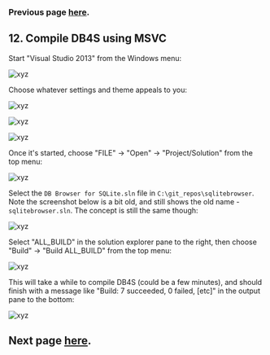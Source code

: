 ### Previous page [here](https://github.com/sqlitebrowser/sqlitebrowser/wiki/Win64-setup-—-Step-11-—-Generate-MSVC-solution-file).

## 12. Compile DB4S using MSVC

Start "Visual Studio 2013" from the Windows menu:

![xyz](https://github.com/sqlitebrowser/db4s-screenshots/raw/master/wiki/win64_install/12-compile_db4s/084.png)

Choose whatever settings and theme appeals to you:

![xyz](https://github.com/sqlitebrowser/db4s-screenshots/raw/master/wiki/win64_install/12-compile_db4s/007.png)

![xyz](https://github.com/sqlitebrowser/db4s-screenshots/raw/master/wiki/win64_install/12-compile_db4s/008.png)

![xyz](https://github.com/sqlitebrowser/db4s-screenshots/raw/master/wiki/win64_install/12-compile_db4s/009.png)

Once it's started, choose "FILE" → "Open" → "Project/Solution" from the top menu:

![xyz](https://github.com/sqlitebrowser/db4s-screenshots/raw/master/wiki/win64_install/12-compile_db4s/085.png)

Select the `DB Browser for SQLite.sln` file in `C:\git_repos\sqlitebrowser`.  Note the screenshot below is a bit old, and still shows the old name - `sqlitebrowser.sln`.  The concept is still the same though:

![xyz](https://github.com/sqlitebrowser/db4s-screenshots/raw/master/wiki/win64_install/12-compile_db4s/086.png)

Select "ALL_BUILD" in the solution explorer pane to the right, then choose "Build" →
"Build ALL_BUILD" from the top menu: 

![xyz](https://github.com/sqlitebrowser/db4s-screenshots/raw/master/wiki/win64_install/12-compile_db4s/087.png)

This will take a while to compile DB4S (could be a few minutes), and should finish with a message
like "Build: 7 succeeded, 0 failed, [etc]" in the output pane to the bottom:

![xyz](https://github.com/sqlitebrowser/db4s-screenshots/raw/master/wiki/win64_install/12-compile_db4s/088.png)

## Next page [here](https://github.com/sqlitebrowser/sqlitebrowser/wiki/Win64-setup-—-Step-13-—-Install-DB4S-locally).